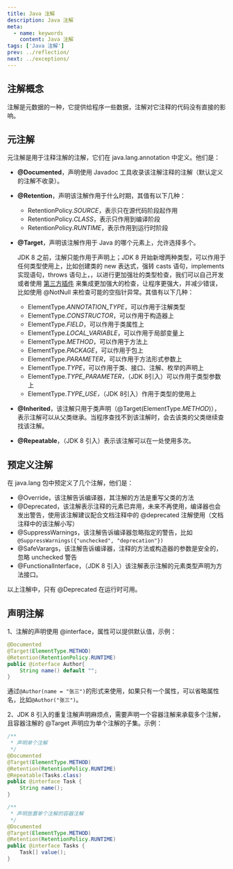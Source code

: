 ```yaml
---
title: Java 注解
description: Java 注解
meta:
  - name: keywords
    content: Java 注解
tags: ['Java 注解']
prev: ../reflection/
next: ../exceptions/
---
```


## 注解概念

注解是元数据的一种，它提供给程序一些数据，注解对它注释的代码没有直接的影响。

## 元注解

元注解是用于注释注解的注解，它们在 java.lang.annotation 中定义。他们是：

- **@Documented**，声明使用 Javadoc 工具收录该注解注释的注解（默认定义的注解不收录）。

- **@Retention**，声明该注解作用于什么时期，其值有以下几种：

  - RetentionPolicy.*SOURCE*，表示只在源代码阶段起作用
  - RetentionPolicy.*CLASS*，表示只作用到编译阶段
  - RetentionPolicy.*RUNTIME*，表示作用到运行时阶段

- **@Target**，声明该注解作用于 Java 的哪个元素上，允许选择多个。

  JDK 8 之前，注解只能作用于声明上；JDK 8 开始新增两种类型，可以作用于任何类型使用上，比如创建类的 new 表达式，强转 casts 语句，implements 实现语句，throws 语句上，，以进行更加强壮的类型检查，我们可以自己开发或者使用 [第三方插件](https://checkerframework.org/) 来集成更加强大的检查，让程序更强大，并减少错误，比如使用 @NotNull 来检查可能的空指针异常。其值有以下几种：

  - ElementType.*ANNOTATION_TYPE*，可以作用于注解类型
  - ElementType.*CONSTRUCTOR*，可以作用于构造器上
  - ElementType.*FIELD*，可以作用于类属性上
  - ElementType.*LOCAL_VARIABLE*，可以作用于局部变量上
  - ElementType.*METHOD*，可以作用于方法上
  - ElementType.*PACKAGE*，可以作用于包上
  - ElementType.*PARAMETER*，可以作用于方法形式参数上
  - ElementType.*TYPE*，可以作用于类、接口、注解、枚举的声明上
  - ElementType.*TYPE_PARAMETER，*（JDK 8引入）可以作用于类型参数上
  - ElementType.*TYPE_USE，*（JDK 8引入）作用于类型的使用上

- **@Inherited**，该注解只用于类声明（@Target(ElementType.*METHOD*)），表示注解可以从父类继承。当程序查找不到该注解时，会去该类的父类继续查找该注解。

- **@Repeatable**，（JDK 8 引入）表示该注解可以在一处使用多次。

## 预定义注解

在 java.lang 包中预定义了几个注解，他们是：

- @Override，该注解告诉编译器，其注解的方法是重写父类的方法
- @Deprecated，该注解表示注释的元素已弃用，未来不再使用，编译器也会发出警告，使用该注解建议配合文档注释中的 @deprecated 注解使用（文档注释中的该注解小写）
- @SuppressWarnings，该注解告诉编译器忽略指定的警告，比如`@SuppressWarnings({"unchecked", "deprecation"})`
- @SafeVarargs，该注解告诉编译器，注释的方法或构造器的参数是安全的，忽略 unchecked 警告
- @FunctionalInterface，（JDK 8 引入）该注解表示注解的元素类型声明为方法接口。

以上注解中，只有 @Deprecated 在运行时可用。

## 声明注解

1、注解的声明使用 @interface，属性可以提供默认值，示例：

```java
@Documented
@Target(ElementType.METHOD)
@Retention(RetentionPolicy.RUNTIME)
public @interface Author{
    String name() default "";
}
```

通过`@Author(name = "张三")`的形式来使用，如果只有一个属性，可以省略属性名，比如`@Author("张三")`。

2、JDK 8 引入的重复注解声明麻烦点，需要声明一个容器注解来承载多个注解，且容器注解的 @Target 声明应为单个注解的子集。示例：

```java
/**
 * 声明单个注解
 */
@Documented
@Target(ElementType.METHOD)
@Retention(RetentionPolicy.RUNTIME)
@Repeatable(Tasks.class)
public @interface Task {
    String name();
}

/**
 * 声明放置单个注解的容器注解
 */
@Documented
@Target(ElementType.METHOD)
@Retention(RetentionPolicy.RUNTIME)
public @interface Tasks {
    Task[] value();
}
```
